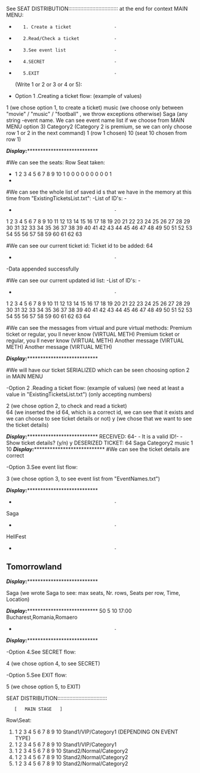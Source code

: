 See SEAT DISTRIBUTION:::::::::::::::::::::::::::::::::  at the end for context
  MAIN MENU:
-        1. Create a ticket                -
-        2.Read/Check a ticket             -
-        3.See event list                  -
-        4.SECRET                          -
-        5.EXIT                            -
  (Write 1 or 2 or 3 or 4 or 5):




- Option 1 .Creating a ticket flow: (example of values)  

1            (we chose option 1, to create a ticket)
music        (we choose only between "movie" / "music" / "football" , we throw exceptions otherwise)
Saga         (any string -event name. We can see event name list if we choose from MAIN MENU option 3)
Category2    (Category 2 is premium, se we can only choose row 1 or 2 in the next command)
1            (row 1 chosen)
10           (seat 10 chosen from row 1)

***Display:******************************

#We can see the seats:
Row    Seat taken:
-    1 2 3 4 5 6 7 8 9 10
1    0 0 0 0 0 0 0 0 0 1
-   
#We can see the whole list of saved id s that we have in the memory at this time from "ExistingTicketsList.txt":
-List of ID's:                             -
-                                          -
1 2 3 4 5 6 7 8 9 10 11 12 13 14 15 16 17 18 19 20 21 22 23 24 25 26 27 28 29 30 31 32 33 34 35 36 37 38 39 40 41 42 43 44 45 46 47 48 49 50 51 52 53 54 55 56 57 58 59 60 61 62 63

#We can see our current ticket id:
Ticket id to be added: 64
-                                          -
-Data appended successfully

#We can see our current updated id list:
-List of ID's:                             -
-                                          -
1 2 3 4 5 6 7 8 9 10 11 12 13 14 15 16 17 18 19 20 21 22 23 24 25 26 27 28 29 30 31 32 33 34 35 36 37 38 39 40 41 42 43 44 45 46 47 48 49 50 51 52 53 54 55 56 57 58 59 60 61 62 63 64

#We can see the messages from virtual and pure virtual methods:
Premium ticket or regular, you ll never know (VIRTUAL METH)
Premium ticket or regular, you ll never know (VIRTUAL METH)
Another  message (VIRTUAL METH)
Another  message (VIRTUAL METH)

***Display:******************************

#We will have our ticket SERIALIZED which can be seen choosing option 2 in MAIN MENU





-Option 2 .Reading a ticket flow: (example of values) (we need at least a value in "ExistingTicketsList.txt") 
(only accepting numbers)   

2            (we chose option 2, to check and read a ticket)   
64           (we inserted the id 64, which is a correct id, we can see that it exists and we can choose to see ticket details or not)
y            (we chose that we want to see the ticket details)

***Display:******************************
RECEIVED: 64-                                          -
It is a valid ID!-                                          -
Show ticket details? (y/n)
y
DESERIZED TICKET:
64
Saga
Category2
music
1
10
***Display:******************************
#We can see the ticket details are correct




-Option 3.See event list flow: 

3            (we chose option 3, to see event list from "EventNames.txt")

***Display:******************************
-                                          -
Saga
-                                          -
HellFest
-                                          -
Tomorrowland
-
***Display:******************************

Saga         (we wrote Saga to see: max seats, Nr. rows, Seats per row, Time, Location)

***Display:******************************
50
5
10
17:00
Bucharest,Romania,Romaero
-                                          -
***Display:******************************


-Option 4.See SECRET flow: 

4            (we chose option 4, to see SECRET)

-Option 5.See EXIT flow: 

5            (we chose option 5, to EXIT)









SEAT DISTRIBUTION:::::::::::::::::::::::::::::::::

       [   MAIN STAGE   ]
Row\Seat:
  1.  1 2 3 4 5 6 7 8 9 10  Stand1/VIP/Category1 (DEPENDING ON EVENT TYPE)
  2.  1 2 3 4 5 6 7 8 9 10  Stand1/VIP/Category1 
  3.  1 2 3 4 5 6 7 8 9 10  Stand2/Normal/Category2
  4.  1 2 3 4 5 6 7 8 9 10  Stand2/Normal/Category2
  5.  1 2 3 4 5 6 7 8 9 10  Stand2/Normal/Category2  

